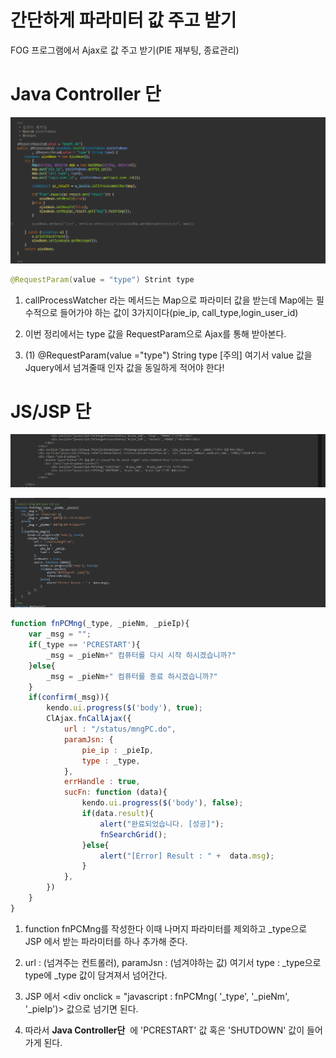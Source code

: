 # 간단하게 파라미터 값 주고 받기

FOG 프로그램에서 Ajax로 값 주고 받기(PIE 재부팅, 종료관리) 

# Java Controller 단

![Alt text](./img/cap3.png)

```java
@RequestParam(value = "type") Strint type 
```

1. callProcessWatcher 라는 메서드는 Map으로 파라미터 값을 받는데 Map에는 필수적으로 들어가야 하는 값이 3가지이다(pie_ip, call_type,login_user_id)
2. 이번 정리에서는 type 값을 RequestParam으로 Ajax를 통해 받아본다.

 3.  (1) @RequestParam(value ="type") String type  [주의] 여기서 value 값을 Jquery에서 넘겨줄때 인자 값을 동일하게 적어야 한다!

# JS/JSP 단

![Alt text](./img/cap2.png)

![Alt text](./img/cap1.png)

```jsx
function fnPCMng(_type, _pieNm, _pieIp){
	var _msg = "";
	if(_type == 'PCRESTART'){
		_msg = _pieNm+" 컴퓨터를 다시 시작 하시겠습니까?"
	}else{
		_msg = _pieNm+" 컴퓨터를 종료 하시겠습니까?"
	}
	if(confirm(_msg)){
		kendo.ui.progress($('body'), true);
		ClAjax.fnCallAjax({
			url : "/status/mngPC.do",
			paramJsn: {
				pie_ip : _pieIp,
				type : _type,
			},
			errHandle : true,
			sucFn: function (data){
				kendo.ui.progress($('body'), false);
				if(data.result){
       				alert("완료되었습니다. [성공]");
					fnSearchGrid();
	   			}else{
	   				alert("[Error] Result : " +  data.msg);
	   			}
			},
		})
	}
}
```

1. function fnPCMng를 작성한다 이때 나머지 파라미터를 제외하고 _type으로 JSP 에서 받는 파라미터를 하나 추가해 준다.
2. url : (넘겨주는 컨트롤러), paramJsn : (넘겨야하는 값) 여기서 type : _type으로 type에 _type 값이 담겨져서 넘어간다.

3.   JSP 에서 <div onclick = "javascript : fnPCMng( '_type', '_pieNm', '_pieIp')> 값으로 넘기면 된다.

4. 따라서 **Java Controller단**  에 'PCRESTART' 값 혹은 'SHUTDOWN' 값이 들어가게 된다.
